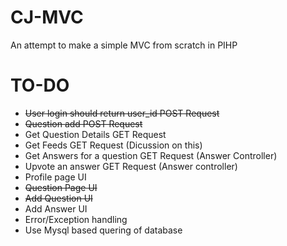 # CJ-MVC
An attempt to make a simple MVC from scratch in PIHP

# TO-DO

- <del>User login should return user_id POST Request</del>
- <del>Question add  POST Request</del>
- Get Question Details GET Request
- Get Feeds GET Request  (Dicussion on this) 
- Get Answers for a question GET Request (Answer Controller)
- Upvote an answer GET Request (Answer controller) 
- Profile page UI 
- <del>Question Page UI</del> 
- <del>Add Question UI</del>
- Add Answer UI
- Error/Exception handling
- Use Mysql based quering of database

